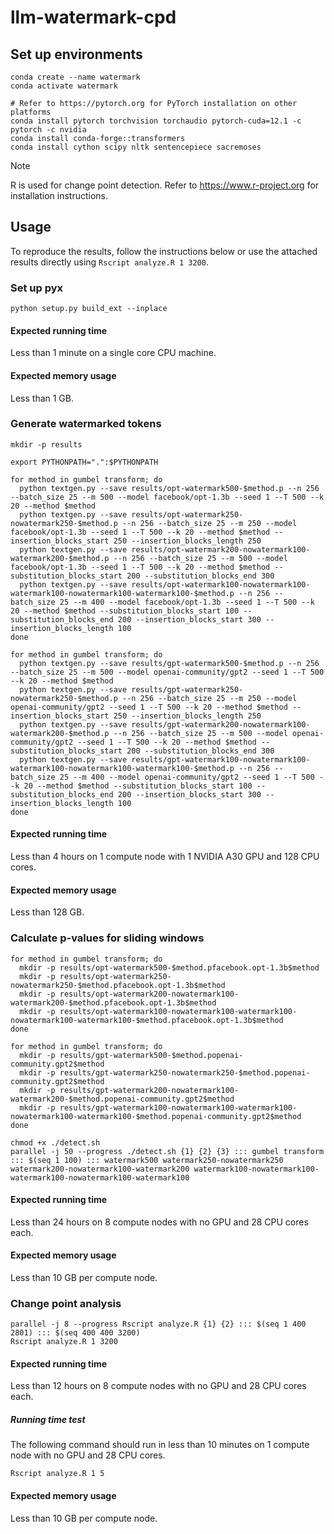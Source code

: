 # llm-watermark-cpd

## Set up environments

```shell
conda create --name watermark
conda activate watermark

# Refer to https://pytorch.org for PyTorch installation on other platforms
conda install pytorch torchvision torchaudio pytorch-cuda=12.1 -c pytorch -c nvidia
conda install conda-forge::transformers
conda install cython scipy nltk sentencepiece sacremoses
```

> [!NOTE]
> R is used for change point detection. Refer to https://www.r-project.org for
> installation instructions.

## Usage

To reproduce the results, follow the instructions below or use the attached
results directly using `Rscript analyze.R 1 3200`.

### Set up pyx

```shell
python setup.py build_ext --inplace
```

#### Expected running time

Less than 1 minute on a single core CPU machine.

#### Expected memory usage

Less than 1 GB.

### Generate watermarked tokens

```shell
mkdir -p results

export PYTHONPATH=".":$PYTHONPATH

for method in gumbel transform; do
  python textgen.py --save results/opt-watermark500-$method.p --n 256 --batch_size 25 --m 500 --model facebook/opt-1.3b --seed 1 --T 500 --k 20 --method $method
  python textgen.py --save results/opt-watermark250-nowatermark250-$method.p --n 256 --batch_size 25 --m 250 --model facebook/opt-1.3b --seed 1 --T 500 --k 20 --method $method --insertion_blocks_start 250 --insertion_blocks_length 250
  python textgen.py --save results/opt-watermark200-nowatermark100-watermark200-$method.p --n 256 --batch_size 25 --m 500 --model facebook/opt-1.3b --seed 1 --T 500 --k 20 --method $method --substitution_blocks_start 200 --substitution_blocks_end 300
  python textgen.py --save results/opt-watermark100-nowatermark100-watermark100-nowatermark100-watermark100-$method.p --n 256 --batch_size 25 --m 400 --model facebook/opt-1.3b --seed 1 --T 500 --k 20 --method $method --substitution_blocks_start 100 --substitution_blocks_end 200 --insertion_blocks_start 300 --insertion_blocks_length 100
done

for method in gumbel transform; do
  python textgen.py --save results/gpt-watermark500-$method.p --n 256 --batch_size 25 --m 500 --model openai-community/gpt2 --seed 1 --T 500 --k 20 --method $method
  python textgen.py --save results/gpt-watermark250-nowatermark250-$method.p --n 256 --batch_size 25 --m 250 --model openai-community/gpt2 --seed 1 --T 500 --k 20 --method $method --insertion_blocks_start 250 --insertion_blocks_length 250
  python textgen.py --save results/gpt-watermark200-nowatermark100-watermark200-$method.p --n 256 --batch_size 25 --m 500 --model openai-community/gpt2 --seed 1 --T 500 --k 20 --method $method --substitution_blocks_start 200 --substitution_blocks_end 300
  python textgen.py --save results/gpt-watermark100-nowatermark100-watermark100-nowatermark100-watermark100-$method.p --n 256 --batch_size 25 --m 400 --model openai-community/gpt2 --seed 1 --T 500 --k 20 --method $method --substitution_blocks_start 100 --substitution_blocks_end 200 --insertion_blocks_start 300 --insertion_blocks_length 100
done
```

#### Expected running time

Less than 4 hours on 1 compute node with 1 NVIDIA A30 GPU and 128 CPU cores.

#### Expected memory usage

Less than 128 GB.

### Calculate p-values for sliding windows

```shell
for method in gumbel transform; do
  mkdir -p results/opt-watermark500-$method.pfacebook.opt-1.3b$method
  mkdir -p results/opt-watermark250-nowatermark250-$method.pfacebook.opt-1.3b$method
  mkdir -p results/opt-watermark200-nowatermark100-watermark200-$method.pfacebook.opt-1.3b$method
  mkdir -p results/opt-watermark100-nowatermark100-watermark100-nowatermark100-watermark100-$method.pfacebook.opt-1.3b$method
done

for method in gumbel transform; do
  mkdir -p results/gpt-watermark500-$method.popenai-community.gpt2$method
  mkdir -p results/gpt-watermark250-nowatermark250-$method.popenai-community.gpt2$method
  mkdir -p results/gpt-watermark200-nowatermark100-watermark200-$method.popenai-community.gpt2$method
  mkdir -p results/gpt-watermark100-nowatermark100-watermark100-nowatermark100-watermark100-$method.popenai-community.gpt2$method
done

chmod +x ./detect.sh
parallel -j 50 --progress ./detect.sh {1} {2} {3} ::: gumbel transform ::: $(seq 1 100) ::: watermark500 watermark250-nowatermark250 watermark200-nowatermark100-watermark200 watermark100-nowatermark100-watermark100-nowatermark100-watermark100
```

#### Expected running time

Less than 24 hours on 8 compute nodes with no GPU and 28 CPU cores each.

#### Expected memory usage

Less than 10 GB per compute node.

### Change point analysis

```shell
parallel -j 8 --progress Rscript analyze.R {1} {2} ::: $(seq 1 400 2801) ::: $(seq 400 400 3200)
Rscript analyze.R 1 3200
```

#### Expected running time

Less than 12 hours on 8 compute nodes with no GPU and 28 CPU cores each.

##### Running time test

The following command should run in less than 10 minutes on 1 compute node
with no GPU and 28 CPU cores.

```shell
Rscript analyze.R 1 5
```

#### Expected memory usage

Less than 10 GB per compute node.

